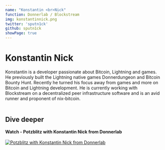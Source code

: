 ```yaml
---
name: "Konstantin <br>Nick"
function: Donnerlab / Blockstream
img: konstantinnick.png
twitter: 'sputn1ck'
github: sputn1ck
showPage: true
---
```


# Konstantin Nick
 
Konstantin is a developer passionate about Bitcoin, Lightning and games. He previously built the Lightning native games Donnerdungeon and Bitcoin Bounty Hunt. Recently he turned his focus away from games and more on Bitcoin and Lightning development. He is currently working with Blockstream on a decentralized peer infrastructure software and is an avid runner and proponent of nix-bitcoin.
<br><br>

## Dive deeper


<div class="grid grid-cols-1 md:grid-cols-2 gap-5">
<div class="p-3 my-2">

**Watch - Potzblitz with Konstantin Nick from Donnerlab** <br><br>
[ ![Potzblitz with Konstantin Nick from Donnerlab](/content/konstantin_potzblitz.png)](https://www.youtube.com/watch?v=NPTvCVjUxPo/)
</div>

</div>

<br>



